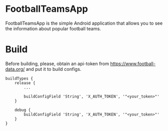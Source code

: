 # FootballTeamsApp

FootballTeamsApp is the simple Android application that allows you to see the information about popular football teams. 

# Build

Before building, please, obtain an api-token from https://www.football-data.org/ and put it to build configs.

    buildTypes {
        release {
            ...

            buildConfigField 'String', 'X_AUTH_TOKEN', '"<your_token>"'
        }

        debug {
            buildConfigField 'String', 'X_AUTH_TOKEN', '"<your_token>"'
        }
    }
